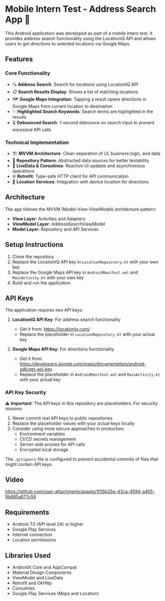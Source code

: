 # Mobile Intern Test - Address Search App 📱

This Android application was developed as part of a mobile intern test. It provides address search functionality using the LocationIQ API and allows users to get directions to selected locations via Google Maps.

## Features

### Core Functionality

- 🔍 **Address Search**: Search for locations using LocationIQ API
- 📋 **Search Results Display**: Shows a list of matching locations
- 🗺️ **Google Maps Integration**: Tapping a result opens directions in Google Maps from current location to destination
- ✨ **Highlighted Search Keywords**: Search terms are highlighted in the results
- ⏳ **Debounced Search**: 1-second debounce on search input to prevent excessive API calls

### Technical Implementation

- 🏗️ **MVVM Architecture**: Clean separation of UI, business logic, and data
- 🧩 **Repository Pattern**: Abstracted data sources for better testability
- 🔄 **LiveData & Coroutines**: Reactive UI updates and asynchronous operations
- 🌐 **Retrofit**: Type-safe HTTP client for API communication
- 📍 **Location Services**: Integration with device location for directions

## Architecture

The app follows the MVVM (Model-View-ViewModel) architecture pattern:

- **View Layer**: Activities and Adapters
- **ViewModel Layer**: AddressSearchViewModel
- **Model Layer**: Repository and API Services

## Setup Instructions

1. Clone the repository
2. Replace the LocationIQ API key in `LocationRepository.kt` with your own key
3. Replace the Google Maps API key in `AndroidManifest.xml` and `MainActivity.kt` with your own key
4. Build and run the application

## API Keys

The application requires two API keys:

1. **LocationIQ API Key**: For address search functionality

   - Get it from: https://locationiq.com/
   - Replace the placeholder in `LocationRepository.kt` with your actual key

2. **Google Maps API Key**: For directions functionality
   - Get it from: https://developers.google.com/maps/documentation/android-sdk/get-api-key
   - Replace the placeholder in `AndroidManifest.xml` and `MainActivity.kt` with your actual key

### API Key Security

⚠️ **Important**: The API keys in this repository are placeholders. For security reasons:

1. Never commit real API keys to public repositories
2. Replace the placeholder values with your actual keys locally
3. Consider using more secure approaches in production:
   - Environment variables
   - CI/CD secrets management
   - Server-side proxies for API calls
   - Encrypted local storage

The `.gitignore` file is configured to prevent accidental commits of files that might contain API keys.

## Video

https://github.com/user-attachments/assets/1f35b25e-43ca-4594-a455-9b685a877c59

## Requirements

- Android 7.0 (API level 24) or higher
- Google Play Services
- Internet connection
- Location permissions

## Libraries Used

- AndroidX Core and AppCompat
- Material Design Components
- ViewModel and LiveData
- Retrofit and OkHttp
- Coroutines
- Google Play Services (Maps and Location)
